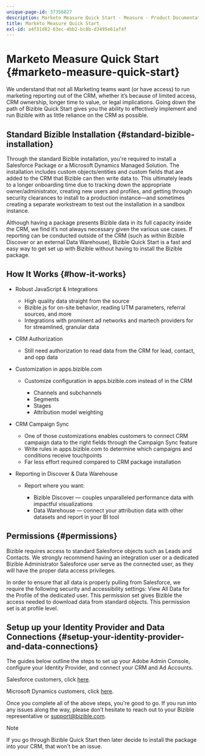 ```yaml
---
unique-page-id: 37356027
description: Marketo Measure Quick Start - Measure - Product Documentation
title: Marketo Measure Quick Start
exl-id: a4f31d82-63ec-4bb2-bc8b-d3495e61af4f
---
```

# Marketo Measure Quick Start {#marketo-measure-quick-start}

We understand that not all Marketing teams want (or have access) to run marketing reporting out of the CRM, whether it’s because of limited access, CRM ownership, longer time to value, or legal implications. Going down the path of Bizible Quick Start gives you the ability to effectively implement and run Bizible with as little reliance on the CRM as possible.

## Standard Bizible Installation {#standard-bizible-installation}

Through the standard Bizible installation, you're required to install a Salesforce Package or a Microsoft Dynamics Managed Solution. The installation includes custom objects/entities and custom fields that are added to the CRM that Bizible can then write data to. This ultimately leads to a longer onboarding time due to tracking down the appropriate owner/administrator, creating new users and profiles, and getting through security clearances to install to a production instance—and sometimes creating a separate workstream to test out the installation in a sandbox instance.

Although having a package presents Bizible data in its full capacity inside the CRM, we find it’s not always necessary given the various use cases. If reporting can be conducted outside of the CRM (such as within Bizible Discover or an external Data Warehouse), Bizible Quick Start is a fast and easy way to get set up with Bizible without having to install the Bizible package.

## How It Works {#how-it-works}

* Robust JavaScript & Integrations

  * High quality data straight from the source
  * Bizible.js for on-site behavior, reading UTM parameters, referral sources, and more
  * Integrations with prominent ad networks and martech providers for for streamlined, granular data

* CRM Authorization

  * Still need authorization to read data from the CRM for lead, contact, and opp data

* Customization in apps.bizible.com

  * Customize configuration in apps.bizible.com instead of in the CRM

    * Channels and subchannels
    * Segments
    * Stages
    * Attribution model weighting

* CRM Campaign Sync

  * One of those customizations enables customers to connect CRM campaign data to the right fields through the Campaign Sync feature
  * Write rules in apps.bizible.com to determine which campaigns and conditions receive touchpoints
  * Far less effort required compared to CRM package installation

* Reporting in Discover & Data Warehouse

  * Report where you want:

    * Bizible Discover — couples unparalleled performance data with impactful visualizations
    * Data Warehouse — connect your attribution data with other datasets and report in your BI tool

## Permissions {#permissions}

Bizible requires access to standard Salesforce objects such as Leads and Contacts. We strongly recommend having an integration user or a dedicated Bizible Administrator Salesforce user serve as the connected user, as they will have the proper data access privileges.

In order to ensure that all data is properly pulling from Salesforce, we require the following security and accessibility settings: View All Data for the Profile of the dedicated user. This permission set gives Bizible the access needed to download data from standard objects. This permission set is at profile level.

## Setup up your Identity Provider and Data Connections {#setup-your-identity-provider-and-data-connections}

The guides below outline the steps to set up your Adobe Admin Console, configure your Identity Provider, and connect your CRM and Ad Accounts.

Salesforce customers, click [here](/help/configuration-and-setup/marketo-measure-and-salesforce/marketo-measure-installation-guide.md).

Microsoft Dynamics customers, click [here](/help/marketo-measure-and-dynamics/getting-started-with-marketo-measure-and-dynamics/microsoft-dynamics-crm-installation-guide.md).

Once you complete all of the above steps, you're good to go. If you run into any issues along the way, please don’t hesitate to reach out to your Bizible representative or support@bizible.com.

>[!NOTE]
>
>If you go through Bizible Quick Start then later decide to install the package into your CRM, that won't be an issue.
